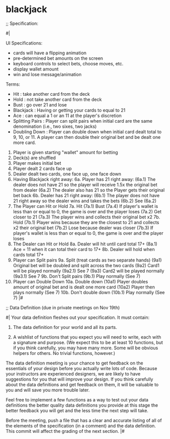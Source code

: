 # blackjack

;; Specification:

#|

UI Specifications:
- cards will have a flipping animation
- pre-determined bet amounts on the screen 
- keyboard controls to select bets, choose moves, etc.
- display wallet amount
- win and lose message/animation

Terms:
- Hit : take another card from the deck
- Hold : not take another card from the deck
- Bust : go over 21 and lose
- Blackjack : Having or getting your cards to equal to 21
- Ace : can equal a 1 or an 11 at the player's discretion
- Splitting Pairs : Player can split pairs when initial card are the same
                    denomination (i.e., two sixes, two jacks)
- Doubling Down : Player can double down when initial card dealt total to 9, 10,
                  or 11. A player can then double their original bet and be
                  dealt one more card. 

1. Player is given starting "wallet" amount for betting
2. Deck(s) are shuffled
3. Player makes initial bet
4. Player dealt 2 cards face up
5. Dealer dealt two cards, one face up, one face down
6. Having Blackjack right away:
   6a. Player has 21 right away:
       (6a.1) The dealer does not have 21 so the player will receive 1.5x the
              original bet from dealer
       (6a.2) The dealer also has 21 so the Player gets their original bet back
   6b. Dealer has 21 right away:
       (6b.1) The player does not have 21 right away so the dealer wins and
              takes the bets
       (6b.2) See (6a.2)
7. The Player can Hit or Hold
   7a. Hit 
       (7a.1) Bust
              (7a.4) If player's wallet is less than or equal to 0, the game
                     is over and the player loses 
       (7a.2) Get closer to 21
       (7a.3) The player wins and collects their original bet x2
   7b. Hold
       (7b.1) Player wins because they are the closest to 21 and collects x2
              their original bet 
       (7b.2) Lose because dealer was closer
              (7b.3) If player's wallet is less than or equal to 0, the game
                     is over and the player loses 
8. The Dealer can Hit or Hold
   8a. Dealer will hit until card total 17+
       (8a.1) Ace = 11 when it can total their card to 17+
   8b. Dealer will hold when cards total 17+
9. Player can Split pairs
   9a. Split (treat cards as two separate hands)
       (9a1) Original bet will be doubled and split across the two cards
       (9a2) Card1 will be played normally
             (9a2.1) See 7
       (9a3) Card2 will be played normally
             (9a3.1) See 7
   9b. Don't Split pairs
       (9b.1) Play normally (See 7)
10. Player can Double Down
    10a. Double down
       (10a1) Player doubles amount of original bet and is dealt one more card
       (10a2) Player then plays normally (See 7)
    10b. Don't double down
       (10b.1) Play normally (See 7)
|#

;; Data Definition (due in private meetings on Nov 19th)

#| Your data definition fleshes out your specification. It must contain:

   1. The data definition for your world and all its parts.

   2. A wishlist of functions that you expect you will need to write,
      each with a signature and purpose. (We expect this to be at least
      10 functions, but if you think carefully, you may have many more.
      Some will be obvious helpers for others. No trivial functions, however.)

The data definition meeting is your chance to get feedback on the essentials
of your design before you actually write lots of code. Because your instructors
are experienced designers, we are likely to have suggestions for you that will
improve your design. If you think carefully about the data definitions and get
feedback on them, it will be valuable to you and will save you more trouble
later.

Feel free to implement a few functions as a way to test out your data
definitions
the better quality data definitions you provide at this stage the better
feedback you will get and the less time the next step will take.

Before the meeting, push a file that has a clear and accurate listing of all of
the elements of the specification (in a comment) and the data definition.
This commit will affect the grading of the next section.
|#
